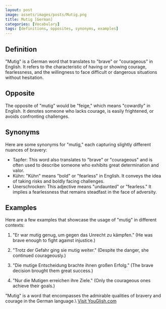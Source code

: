 ```yaml
---
layout: post
image: assets/images/posts/Mutig.png
title: Mutig [German]
categories: [Vocabulary]
tags: [definitions, opposites, synonyms, examples]
---
```


## Definition

"Mutig" is a German word that translates to "brave" or "courageous" in English. It refers to the characteristic of having or showing courage, fearlessness, and the willingness to face difficult or dangerous situations without hesitation.

## Opposite

The opposite of "mutig" would be "feige," which means "cowardly" in English. It denotes someone who lacks courage, is easily frightened, or avoids confronting challenges.

## Synonyms

Here are some synonyms for "mutig," each capturing slightly different nuances of bravery:

- Tapfer: This word also translates to "brave" or "courageous" and is often used to describe someone who exhibits great determination and valor.
- Kühn: "Kühn" means "bold" or "fearless" in English. It conveys the idea of taking risks and boldly facing challenges.
- Unerschrocken: This adjective means "undaunted" or "fearless." It implies a fearlessness that remains steadfast in the face of adversity.

## Examples

Here are a few examples that showcase the usage of "mutig" in different contexts:

1. "Er war mutig genug, um gegen das Unrecht zu kämpfen." (He was brave enough to fight against injustice.)

2. "Trotz der Gefahr ging sie mutig weiter." (Despite the danger, she continued courageously.)

3. "Die mutige Entscheidung brachte ihnen großen Erfolg." (The brave decision brought them great success.)

4. "Nur die Mutigen erreichen ihre Ziele." (Only the courageous ones achieve their goals.)

"Mutig" is a word that encompasses the admirable qualities of bravery and courage in the German language.\ <a id="yg-widget-0" class="youglish-widget" data-query="Mutig" data-lang="german" data-components="8412" data-auto-start="0" data-bkg-color="theme_light" data-title="How%20to%20pronounce%20Mutig%20in%20German"  rel="nofollow" href="https://youglish.com">Visit YouGlish.com</a><script async src="https://youglish.com/public/emb/widget.js" charset="utf-8"></script>